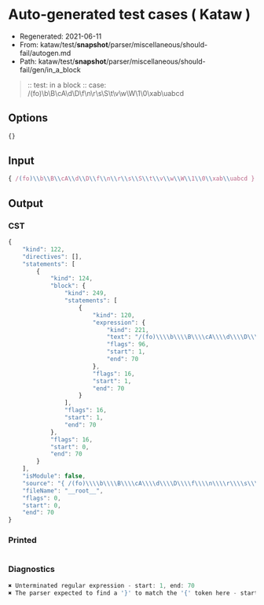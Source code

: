 # Auto-generated test cases ( Kataw )
- Regenerated: 2021-06-11
- From: kataw/test/__snapshot__/parser/miscellaneous/should-fail/autogen.md
- Path: kataw/test/__snapshot__/parser/miscellaneous/should-fail/gen/in_a_block
> :: test: in a block
> :: case: /(fo)\\b\\B\\cA\\d\\D\\f\\n\\r\\s\\S\\t\\v\\w\\W\\1\\0\\xab\\uabcd
## Options

`````js
{}
`````
## Input

`````js
{ /(fo)\\b\\B\\cA\\d\\D\\f\\n\\r\\s\\S\\t\\v\\w\\W\\1\\0\\xab\\uabcd }
`````
## Output

### CST

```javascript
{
    "kind": 122,
    "directives": [],
    "statements": [
        {
            "kind": 124,
            "block": {
                "kind": 249,
                "statements": [
                    {
                        "kind": 120,
                        "expression": {
                            "kind": 221,
                            "text": "/(fo)\\\\b\\\\B\\\\cA\\\\d\\\\D\\\\f\\\\n\\\\r\\\\s\\\\S\\\\t\\\\v\\\\w\\\\W\\\\1\\\\0\\\\xab\\\\uabcd }",
                            "flags": 96,
                            "start": 1,
                            "end": 70
                        },
                        "flags": 16,
                        "start": 1,
                        "end": 70
                    }
                ],
                "flags": 16,
                "start": 1,
                "end": 70
            },
            "flags": 16,
            "start": 0,
            "end": 70
        }
    ],
    "isModule": false,
    "source": "{ /(fo)\\\\b\\\\B\\\\cA\\\\d\\\\D\\\\f\\\\n\\\\r\\\\s\\\\S\\\\t\\\\v\\\\w\\\\W\\\\1\\\\0\\\\xab\\\\uabcd }",
    "fileName": "__root__",
    "flags": 0,
    "start": 0,
    "end": 70
}
```

### Printed

```javascript

```

### Diagnostics

```javascript
✖ Unterminated regular expression - start: 1, end: 70
✖ The parser expected to find a '}' to match the '{' token here - start: 2, end: 70

```

